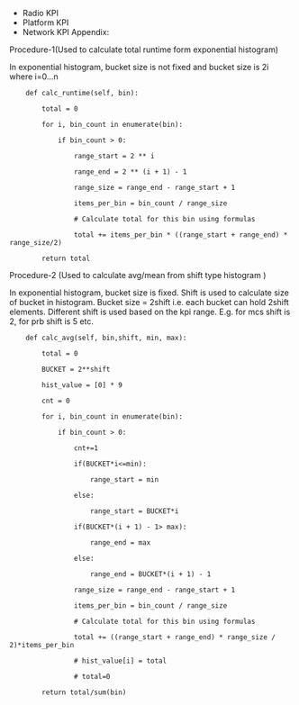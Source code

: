 * Radio KPI
* Platform KPI
* Network KPI
Appendix: 

Procedure-1(Used to calculate total runtime form exponential histogram) 

In exponential histogram, bucket size is not fixed and bucket size is 2i where i=0…n  

 ```
    def calc_runtime(self, bin): 

        total = 0 

        for i, bin_count in enumerate(bin): 

            if bin_count > 0: 

                range_start = 2 ** i 

                range_end = 2 ** (i + 1) - 1 

                range_size = range_end - range_start + 1 

                items_per_bin = bin_count / range_size 

                # Calculate total for this bin using formulas 

                total += items_per_bin * ((range_start + range_end) * range_size/2) 
                
        return total
```

 

Procedure-2 (Used to calculate avg/mean from shift type histogram ) 

In exponential histogram, bucket size is fixed. Shift is used to calculate size of bucket in histogram. Bucket size = 2shift i.e. each bucket can hold 2shift elements. Different shift is used based on the kpi range. E.g. for mcs shift is 2, for prb shift is 5 etc.  
```
    def calc_avg(self, bin,shift, min, max): 

        total = 0 

        BUCKET = 2**shift 

        hist_value = [0] * 9 

        cnt = 0 

        for i, bin_count in enumerate(bin): 

            if bin_count > 0: 

                cnt+=1 

                if(BUCKET*i<=min): 

                    range_start = min 

                else: 

                    range_start = BUCKET*i 

                if(BUCKET*(i + 1) - 1> max): 

                    range_end = max 

                else: 

                    range_end = BUCKET*(i + 1) - 1 

                range_size = range_end - range_start + 1 

                items_per_bin = bin_count / range_size 

                # Calculate total for this bin using formulas 

                total += ((range_start + range_end) * range_size / 2)*items_per_bin 

                # hist_value[i] = total 

                # total=0 

        return total/sum(bin)
``` 
